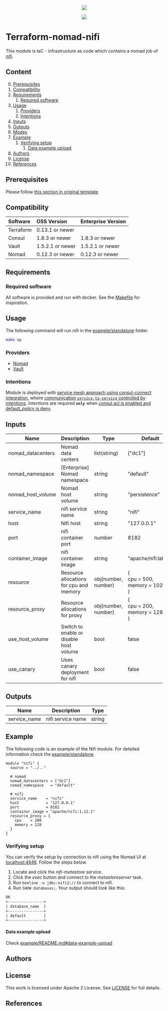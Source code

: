 <!-- markdownlint-disable MD041 -->
<p align="center"><a href="https://github.com/fredrikhgrelland/vagrant-hashistack-template" alt="Built on"><img src="https://img.shields.io/badge/Built%20from%20template-Vagrant--hashistack--template-blue?style=for-the-badge&logo=github"/></a><p align="center"><a href="https://github.com/fredrikhgrelland/vagrant-hashistack" alt="Built on"><img src="https://img.shields.io/badge/Powered%20by%20-Vagrant--hashistack-orange?style=for-the-badge&logo=vagrant"/></a></p></p>


# Terraform-nomad-nifi
This module is IaC - infrastructure as code which contains a nomad job of [nifi](https://nifi.apache.org/).

## Content
0. [Prerequisites](#prerequisites)
1. [Compatibility](#compatibility)
2. [Requirements](#requirements)
    1. [Required software](#required-software)
3. [Usage](#usage)
   1. [Providers](#providers)
   2. [Intentions](#intentions)
4. [Inputs](#inputs)
5. [Outputs](#outputs)
6. [Modes](#modes)
7. [Example](#example)
    1. [Verifying setup](#verifying-setup)
        1. [Data example upload](#data-example-upload)
8. [Authors](#authors)
9. [License](#license)
10. [References](#references)

## Prerequisites
Please follow [this section in original template](https://github.com/fredrikhgrelland/vagrant-hashistack-template#install-prerequisites)

## Compatibility
|Software|OSS Version|Enterprise Version|
|:---|:---|:---|
|Terraform|0.13.1 or newer||
|Consul|1.8.3 or newer|1.8.3 or newer|
|Vault|1.5.2.1 or newer|1.5.2.1 or newer|
|Nomad|0.12.3 or newer|0.12.3 or newer|

## Requirements

### Required software
All software is provided and run with docker.
See the [Makefile](Makefile) for inspiration.

## Usage
The following command will run nifi in the [example/standalone](example/standalone) folder.
```sh
make up
```

### Providers
- [Nomad](https://registry.terraform.io/providers/hashicorp/nomad/latest/docs)
- [Vault](https://registry.terraform.io/providers/hashicorp/vault/latest/docs)

### Intentions
Module is deployed with [service mesh approach using consul-connect integration](https://www.consul.io/docs/connect), where [communication `service-to-service` controlled by intentions](https://learn.hashicorp.com/tutorials/consul/get-started-service-networking#control-communication-with-intentions).
Intentions are required **`only`** when [consul acl is enabled and default_policy is deny](https://learn.hashicorp.com/tutorials/consul/access-control-setup-production#enable-acls-on-the-agents).


## Inputs
| Name | Description | Type | Default | Required |
|------|-------------|------|---------|:--------:|
| nomad\_datacenters | Nomad data centers | list(string) | ["dc1"] | yes |
| nomad\_namespace | [Enterprise] Nomad namespace | string | "default" | yes |
| nomad\_host\_volume | Nomad host volume | string | "persistence" | no |
| service\_name | nifi service name | string | "nifi" | yes |
| host | Nifi host | string | "127.0.0.1" | yes |
| port | nifi container port | number | 8182 | yes |
| container\_image | nifi container image | string | "apache/nifi:latest" | yes |
| resource | Resource allocations for cpu and memory | obj(number, number)| { <br> cpu = 500, <br> memory = 1024 <br> } | no |
| resource_proxy | Resource allocations for proxy | obj(number, number)| { <br> cpu = 200, <br> memory = 128 <br> } | no |
| use\_host\_volume | Switch to enable or disable host volume | bool | false | no |
| use\_canary | Uses canary deployment for nifi | bool | false | no |

## Outputs
| Name | Description | Type |
|------|-------------|------|
| service\_name | nifi service name | string |


## Example
The following code is an example of the Nifi module. For detailed information check the [example/standalone](/example/standalone).
```hcl-terraform
module "nifi" {
  source = "../.."

  # nomad
  nomad_datacenters = ["dc1"]
  nomad_namespace   = "default"

  # nifi
  service_name    = "nifi"
  host            = "127.0.0.1"
  port            = 8182
  container_image = "apache/nifi:1.12.1"
  resource_proxy = {
    cpu    = 200
    memory = 128
  }
}
```

### Verifying setup

You can verify the setup by connection to nifi using the Nomad UI at [localhost:4646](http://localhost:4646/). Follow the steps below.
1. Locate and click the *nifi-metastore* service.
2. Click the *exec* button and connect to the *metastoreserver* task.
3. Run `beeline -u jdbc:nifi2://` to connect to nifi.
4. Run `SHOW databases;`. Your output should look like this:
```sh
OK
+----------------+
| database_name  |
+----------------+
| default        |
+----------------+
```

#### Data example upload
Check [example/README.md#data-example-upload](example/README.md#data-example-upload)

## Authors

## License
This work is licensed under Apache 2 License. See [LICENSE](./LICENSE) for full details.

## References
